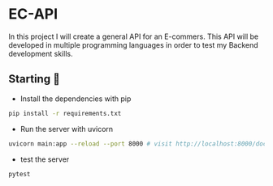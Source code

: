 # EC-API

In this project I will create a general API for an E-commers. This API will be developed in multiple programming languages in order to test my Backend development skills.

## Starting 🚀

- Install the dependencies with pip

```bash
pip install -r requirements.txt
```

- Run the server with uvicorn

```bash
uvicorn main:app --reload --port 8000 # visit http://localhost:8000/docs

```

- test the server

```bash
pytest
```

